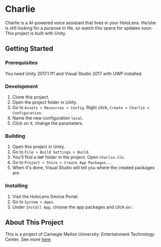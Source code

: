 # Charlie

Charlie is a AI-powered voice assistant that lives in your HoloLens. He/she is still looking for a purpose in life, so watch this space for updates soon. This project is built with Unity.

## Getting Started

### Prerequisites

You need Unity 2017.1.1f1 and Visual Studio 2017 with UWP installed.

### Development

1. Clone this project.
2. Open the project folder in Unity.
3. Go to `Assets > Resources > Config`. Right click, `Create > Charlie > Configuration`.
4. Name the new configuration `local`.
5. Click on it, change the parameters.

### Building

1. Open this project in Unity.
2. Go to `File > Build Settings > Build`.
3. You'll find a `UWP` folder in the project. Open `Charlie.sln`.
4. Go to `Project > Store > Create App Packages...`
5. When it's done, Visual Studio will tell you where the created packages are.

### Installing

1. Visit the HoloLens Device Portal.
2. Go to `System > Apps`.
3. Under `Install App`, choose the app packages and click `Go!`.

## About This Project

This is a project of Carnegie Mellon University: Entertainment Technology Center. See more [here](https://www.etc.cmu.edu/projects/charlie).
